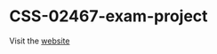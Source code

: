 # CSS-02467-exam-project

Visit the [website](https://runeharlyk.github.io/CSS-02467-exam-project/)

